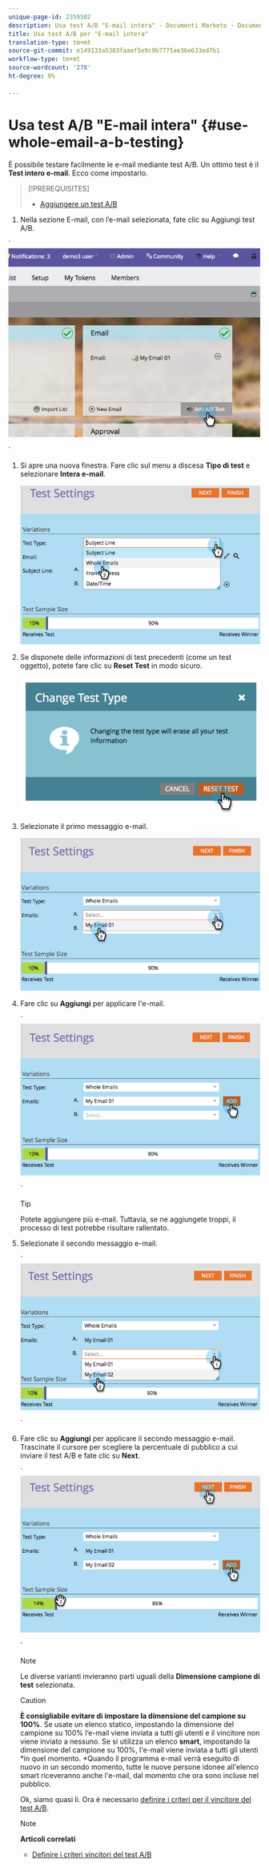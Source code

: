 ```yaml
---
unique-page-id: 2359502
description: Usa test A/B "E-mail intera" - Documenti Marketo - Documentazione prodotto
title: Usa test A/B per "E-mail intera"
translation-type: tm+mt
source-git-commit: e149133a5383faaef5e9c9b7775ae36e633ed7b1
workflow-type: tm+mt
source-wordcount: '278'
ht-degree: 0%

---
```



# Usa test A/B &quot;E-mail intera&quot; {#use-whole-email-a-b-testing}

È possibile testare facilmente le e-mail mediante test A/B. Un ottimo test è il **Test intero e-mail**. Ecco come impostarlo.

>[!PREREQUISITES]
>
>* [Aggiungere un test A/B](add-an-a-b-test.md)

>



1. Nella sezione E-mail, con l’e-mail selezionata, fate clic su Aggiungi test A/B.

` ![](assets/image2014-9-12-15-3a22-3a12.png)

`

1. Si apre una nuova finestra. Fare clic sul menu a discesa **Tipo di test** e selezionare **Intera e-mail**.

   ![](assets/image2014-9-12-15-3a22-3a27.png)

1. Se disponete delle informazioni di test precedenti (come un test oggetto), potete fare clic su **Reset Test** in modo sicuro.

   ![](assets/image2014-9-12-15-3a22-3a40.png)

1. Selezionate il primo messaggio e-mail.

   ![](assets/image2014-9-12-15-3a22-3a52.png)

1. Fare clic su **Aggiungi** per applicare l&#39;e-mail.

   ` ![](assets/image2014-9-12-15-3a23-3a20.png)

   `

   >[!TIP]
   >
   >Potete aggiungere più e-mail. Tuttavia, se ne aggiungete troppi, il processo di test potrebbe risultare rallentato.

1. Selezionate il secondo messaggio e-mail.

   ` ![](assets/image2014-9-12-15-3a23-3a49.png)

   `

1. Fare clic su **Aggiungi** per applicare il secondo messaggio e-mail. Trascinate il cursore per scegliere la percentuale di pubblico a cui inviare il test A/B e fate clic su **Next**.

   ` ![](assets/image2014-9-12-15-3a24-3a1.png)

   `

   >[!NOTE]
   >
   >Le diverse varianti invieranno parti uguali della **Dimensione campione di test** selezionata.

   >[!CAUTION]
   >
   >**È consigliabile evitare di impostare la dimensione del campione su 100%**. Se usate un elenco statico, impostando la dimensione del campione su 100% l’e-mail viene inviata a tutti gli utenti e il vincitore non viene inviato a nessuno. Se si utilizza un elenco **smart**, impostando la dimensione del campione su 100%, l&#39;e-mail viene inviata a tutti gli utenti *in quel momento. *Quando il programma e-mail verrà eseguito di nuovo in un secondo momento, tutte le nuove persone idonee all&#39;elenco smart riceveranno anche l&#39;e-mail, dal momento che ora sono incluse nel pubblico.

   Ok, siamo quasi lì. Ora è necessario [definire i criteri per il vincitore del test A/B](define-the-a-b-test-winner-criteria.md).

   >[!NOTE]
   >
   >**Articoli correlati**
   >
   >    
   >    
   >    * [Definire i criteri vincitori del test A/B](define-the-a-b-test-winner-criteria.md)


